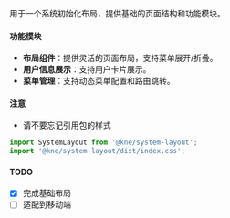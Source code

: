 用于一个系统初始化布局，提供基础的页面结构和功能模块。

#### 功能模块

- **布局组件**：提供灵活的页面布局，支持菜单展开/折叠。
- **用户信息展示**：支持用户卡片展示。
- **菜单管理**：支持动态菜单配置和路由跳转。


#### 注意

* 请不要忘记引用包的样式

```js
import SystemLayout from '@kne/system-layout';
import '@kne/system-layout/dist/index.css';
```

#### TODO

- [x] 完成基础布局
- [ ] 适配到移动端